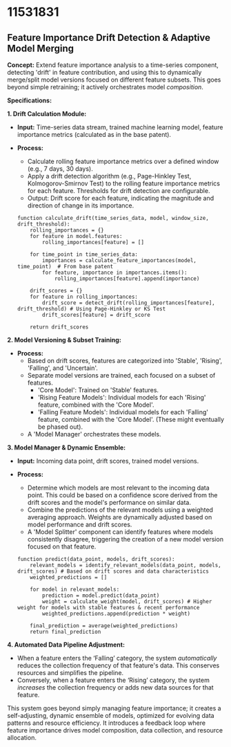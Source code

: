 # 11531831

## Feature Importance Drift Detection & Adaptive Model Merging

**Concept:** Extend feature importance analysis to a time-series component, detecting 'drift' in feature contribution, and using this to dynamically merge/split model versions focused on different feature subsets. This goes beyond simple retraining; it actively orchestrates model *composition*.

**Specifications:**

**1. Drift Calculation Module:**

*   **Input:** Time-series data stream, trained machine learning model, feature importance metrics (calculated as in the base patent).
*   **Process:**
    *   Calculate rolling feature importance metrics over a defined window (e.g., 7 days, 30 days).
    *   Apply a drift detection algorithm (e.g., Page-Hinkley Test, Kolmogorov-Smirnov Test) to the rolling feature importance metrics for each feature.  Thresholds for drift detection are configurable.
    *   Output: Drift score for each feature, indicating the magnitude and direction of change in its importance.

    ```pseudocode
    function calculate_drift(time_series_data, model, window_size, drift_threshold):
        rolling_importances = {}
        for feature in model.features:
            rolling_importances[feature] = []

        for time_point in time_series_data:
            importances = calculate_feature_importances(model, time_point)  # From base patent
            for feature, importance in importances.items():
                rolling_importances[feature].append(importance)

        drift_scores = {}
        for feature in rolling_importances:
            drift_score = detect_drift(rolling_importances[feature], drift_threshold) # Using Page-Hinkley or KS Test
            drift_scores[feature] = drift_score

        return drift_scores
    ```

**2.  Model Versioning & Subset Training:**

*   **Process:**
    *   Based on drift scores, features are categorized into 'Stable', 'Rising', 'Falling', and 'Uncertain'.
    *   Separate model versions are trained, each focused on a subset of features.
        *   'Core Model': Trained on 'Stable' features.
        *   'Rising Feature Models':  Individual models for each 'Rising' feature, combined with the 'Core Model'.
        *   'Falling Feature Models': Individual models for each 'Falling' feature, combined with the 'Core Model'. (These might eventually be phased out).
    *   A 'Model Manager' orchestrates these models.

**3.  Model Manager & Dynamic Ensemble:**

*   **Input:** Incoming data point, drift scores, trained model versions.
*   **Process:**
    *   Determine which models are most relevant to the incoming data point.  This could be based on a confidence score derived from the drift scores and the model's performance on similar data.
    *   Combine the predictions of the relevant models using a weighted averaging approach. Weights are dynamically adjusted based on model performance and drift scores.
    *   A 'Model Splitter' component can identify features where models consistently disagree, triggering the creation of a new model version focused on that feature.

    ```pseudocode
    function predict(data_point, models, drift_scores):
        relevant_models = identify_relevant_models(data_point, models, drift_scores) # Based on drift scores and data characteristics
        weighted_predictions = []

        for model in relevant_models:
            prediction = model.predict(data_point)
            weight = calculate_weight(model, drift_scores) # Higher weight for models with stable features & recent performance
            weighted_predictions.append(prediction * weight)

        final_prediction = average(weighted_predictions)
        return final_prediction
    ```

**4. Automated Data Pipeline Adjustment:**

*   When a feature enters the ‘Falling’ category, the system *automatically* reduces the collection frequency of that feature's data. This conserves resources and simplifies the pipeline.
*   Conversely, when a feature enters the ‘Rising’ category, the system *increases* the collection frequency or adds new data sources for that feature.



This system goes beyond simply managing feature importance; it creates a self-adjusting, dynamic ensemble of models, optimized for evolving data patterns and resource efficiency. It introduces a feedback loop where feature importance drives model composition, data collection, and resource allocation.